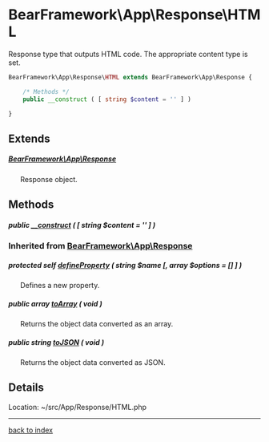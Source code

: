 # BearFramework\App\Response\HTML

Response type that outputs HTML code. The appropriate content type is set.

```php
BearFramework\App\Response\HTML extends BearFramework\App\Response {

	/* Methods */
	public __construct ( [ string $content = '' ] )

}
```

## Extends

##### [BearFramework\App\Response](bearframework.app.response.class.md)

&nbsp;&nbsp;&nbsp;&nbsp;&nbsp;&nbsp;Response object.

## Methods

##### public [__construct](bearframework.app.response.html.__construct.method.md) ( [ string $content = '' ] )

### Inherited from [BearFramework\App\Response](bearframework.app.response.class.md)

##### protected self [defineProperty](bearframework.app.response.defineproperty.method.md) ( string $name [, array $options = [] ] )

&nbsp;&nbsp;&nbsp;&nbsp;&nbsp;&nbsp;Defines a new property.

##### public array [toArray](bearframework.app.response.toarray.method.md) ( void )

&nbsp;&nbsp;&nbsp;&nbsp;&nbsp;&nbsp;Returns the object data converted as an array.

##### public string [toJSON](bearframework.app.response.tojson.method.md) ( void )

&nbsp;&nbsp;&nbsp;&nbsp;&nbsp;&nbsp;Returns the object data converted as JSON.

## Details

Location: ~/src/App/Response/HTML.php

---

[back to index](index.md)

